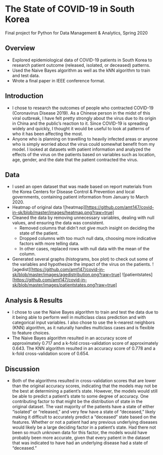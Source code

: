 # The State of COVID-19 in South Korea 
Final project for Python for Data Management & Analytics, Spring 2020

## Overview
* Explored epidemiological data of COVID-19 patients in South Korea to research patient outcome (released, isolated, or deceased) patterns.
* Used the Naive Bayes algorithm as well as the kNN algorithm to train and test data.
* Wrote a final paper in IEEE conference format.

## Introduction
* I chose to research the outcomes of people who contracted COVID-19 (Coronavirus Disease 2019). As a Chinese person in the midst of this viral outbreak, I have felt pretty strongly about the virus due to its origin in China and the public’s reaction to it. Since COVID-19 is spreading widely and quickly, I thought it would be useful to look at patterns of who it has been affecting the most. 
* Anyone who is planning on travelling to heavily infected areas or anyone who is simply worried about the virus could somewhat benefit from my model. I looked at datasets with patient information and analyzed the effects of the virus on the patients based on variables such as location, age, gender, and the date that the patient contracted the virus. 

## Data
* I used an open dataset that was made based on report materials from the Korea Centers for Disease Control & Prevention and local governments, containing patient information from January to March 2020.
* Heatmap of original data
![heatmap][https://github.com/amt147/covid-in-sk/blob/master/images/heatmap.png?raw=true]
* Cleaned the data by removing unnecessary variables, dealing with null values, and ensuring the data was consistent.
  - Removed columns that didn't not give much insight on deciding the state of the patient.
  - Dropped columns with too much null data, choosing more indicative factors with more telling data.
  - In other cases, replaced rows with null data with the mean of the column.
* Generated several graphs (histograms, box plot) to check out some of the variables and hypothesize the impact of the virus on the patients.
![agedist][https://github.com/amt147/covid-in-sk/blob/master/images/agedistribution.png?raw=true] 
![patientstates][https://github.com/amt147/covid-in-sk/blob/master/images/patientstates.png?raw=true]

## Analysis & Results
* I chose to use the Naive Bayes algorithm to train and test the data due to it being able to perform well in multiclass class prediction and with categorical input variables. I also chose to use the k-nearest neighbors (KNN) algorithm, as it naturally handles multiclass cases and is flexible to feature choices.
* The Naive Bayes algorithm resulted in an accuracy score of approximately 0.717 and a k-fold cross-validation score of approximately 0.643. The KNN algorithm resulted in an accuracy score of 0.778 and a k-fold cross-validation score of 0.654.

## Discussion
* Both of the algorithms resulted in cross-validation scores that are lower than the original accuracy scores, indicating that the models may not be the best at determining a patient’s state. However, the models would still be able to predict a patient’s state to some degree of accuracy. One contributing factor to that might be the distribution of state in the original dataset. The vast majority of the patients have a state of either “isolated” or “released,” and very few have a state of “deceased,” likely making it difficult to accurately predict a “deceased” state based on the features. 
Whether or not a patient had any previous underlying diseases would likely be a large deciding factor in a patient’s state. Had there not been so much unknown data for this factor, the models would have probably been more accurate, given that every patient in the dataset that was indicated to have had an underlying disease had a state of “deceased.” 
